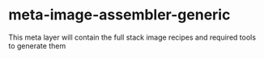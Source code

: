# meta-image-assembler-generic
This meta layer will contain the full stack image recipes and required tools to generate them
